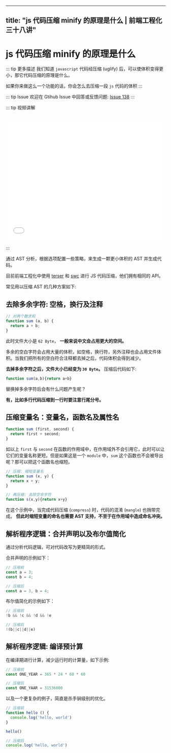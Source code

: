 
---
title: "js 代码压缩 minify 的原理是什么 | 前端工程化三十八讲"
---
  

# js 代码压缩 minify 的原理是什么

::: tip 更多描述 
 我们知道 `javascript` 代码经压缩 (uglify) 后，可以使体积变得更小，那它代码压缩的原理是什么。

如果你来做这么一个功能的话，你会怎么去压缩一段 `js` 代码的体积 
::: 

::: tip Issue 
 欢迎在 Gtihub Issue 中回答或反馈问题: [Issue 138](https://github.com/shfshanyue/Daily-Question/issues/138) 
:::



::: tip 视频讲解
<iframe src="//player.bilibili.com/player.html?bvid=BV1U3411s7Y1" scrolling="no" border="0" frameborder="no" framespacing="0" allowfullscreen="allowfullscreen" style="width: 100%;aspect-ratio: 4 / 3;margin: 1rem 0;"></iframe>
:::

通过 AST 分析，根据选项配置一些策略，来生成一颗更小体积的 AST 并生成代码。

目前前端工程化中使用 [terser](https://terser.org/docs/api-reference#compress-options) 和 [swc](https://swc.rs/docs/configuration/minification) 进行 JS 代码压缩，他们拥有相同的 API。

常见用以压缩 AST 的几种方案如下:

## 去除多余字符: 空格，换行及注释

``` javascript
// 对两个数求和
function sum (a, b) {
  return a + b;
}
```

此时文件大小是 `62 Byte`， **一般来说中文会占用更大的空间。**

多余的空白字符会占用大量的体积，如空格，换行符，另外注释也会占用文件体积。当我们把所有的空白符合注释都去掉之后，代码体积会得到减少。

**去掉多余字符之后，文件大小已经变为 `30 Byte`。** 压缩后代码如下:

``` javascript
function sum(a,b){return a+b}
```

替换掉多余字符后会有什么问题产生呢？

**有，比如多行代码压缩到一行时要注意行尾分号。** 

## 压缩变量名：变量名，函数名及属性名

``` javascript
function sum (first, second) {
  return first + second;  
}
```

如以上 `first` 与 `second` 在函数的作用域中，在作用域外不会引用它，此时可以让它们的变量名称更短。但是如果这是一个 `module` 中，`sum` 这个函数也不会被导出呢？那可以把这个函数名也缩短。

``` javascript
// 压缩: 缩短变量名
function sum (x, y) {
  return x + y;  
}

// 再压缩: 去除空余字符
function s(x,y){return x+y}
```

在这个示例中，当完成代码压缩 (`compress`) 时，代码的混淆 (`mangle`) 也捎带完成。 **但此时缩短变量的命名也需要 AST 支持，不至于在作用域中造成命名冲突。**

## 解析程序逻辑：合并声明以及布尔值简化

通过分析代码逻辑，可对代码改写为更精简的形式。

合并声明的示例如下：

``` javascript
// 压缩前
const a = 3;
const b = 4;

// 压缩后
const a = 3, b = 4;
```

布尔值简化的示例如下：

``` javascript
// 压缩前
!b && !c && !d && !e

// 压缩后
!(b||c||d||e)
```

## 解析程序逻辑: 编译预计算

在编译期进行计算，减少运行时的计算量，如下示例:

``` javascript
// 压缩前
const ONE_YEAR = 365 * 24 * 60 * 60

// 压缩后
const ONE_YAAR = 31536000
```

以及一个更复杂的例子，简直是杀手锏级别的优化。

``` javascript
// 压缩前
function hello () {
  console.log('hello, world')
}

hello()

// 压缩后
console.log('hello, world')
```
